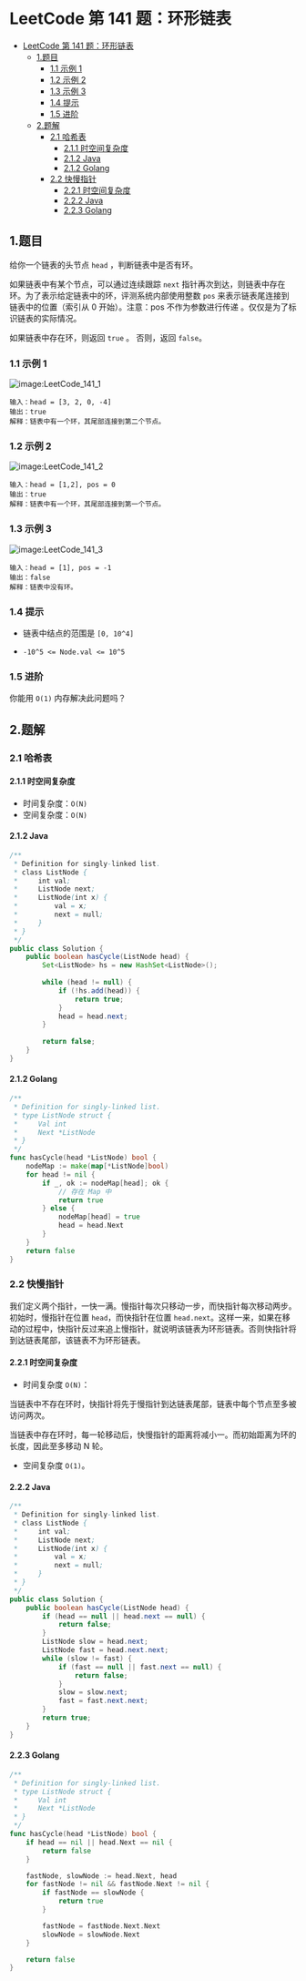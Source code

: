 # LeetCode 第 141 题：环形链表

- [LeetCode 第 141 题：环形链表](#leetcode-第-141-题环形链表)
  - [1.题目](#1题目)
    - [1.1 示例 1](#11-示例-1)
    - [1.2 示例 2](#12-示例-2)
    - [1.3 示例 3](#13-示例-3)
    - [1.4 提示](#14-提示)
    - [1.5 进阶](#15-进阶)
  - [2.题解](#2题解)
    - [2.1 哈希表](#21-哈希表)
      - [2.1.1 时空间复杂度](#211-时空间复杂度)
      - [2.1.2 Java](#212-java)
      - [2.1.2 Golang](#212-golang)
    - [2.2 快慢指针](#22-快慢指针)
      - [2.2.1 时空间复杂度](#221-时空间复杂度)
      - [2.2.2 Java](#222-java)
      - [2.2.3 Golang](#223-golang)

## 1.题目

给你一个链表的头节点 `head` ，判断链表中是否有环。

如果链表中有某个节点，可以通过连续跟踪 `next` 指针再次到达，则链表中存在环。为了表示给定链表中的环，评测系统内部使用整数 `pos` 来表示链表尾连接到链表中的位置（索引从 0 开始）。注意：pos 不作为参数进行传递 。仅仅是为了标识链表的实际情况。

如果链表中存在环，则返回 `true` 。 否则，返回 `false`。

### 1.1 示例 1

![image:LeetCode_141_1](Images/LeetCode_141_1.jpg)

```
输入：head = [3, 2, 0, -4]
输出：true
解释：链表中有一个环，其尾部连接到第二个节点。
```

### 1.2 示例 2

![image:LeetCode_141_2](Images/LeetCode_141_2.jpg)

```
输入：head = [1,2], pos = 0
输出：true
解释：链表中有一个环，其尾部连接到第一个节点。
```

### 1.3 示例 3

![image:LeetCode_141_3](Images/LeetCode_141_3.jpg)

```
输入：head = [1], pos = -1
输出：false
解释：链表中没有环。
```

### 1.4 提示

+ 链表中结点的范围是 `[0, 10^4]`

+ `-10^5 <= Node.val <= 10^5`

### 1.5 进阶

你能用 `O(1)` 内存解决此问题吗？

## 2.题解

### 2.1 哈希表

#### 2.1.1 时空间复杂度

+ 时间复杂度：`O(N)`
+ 空间复杂度：`O(N)`

#### 2.1.2 Java

```java
/**
 * Definition for singly-linked list.
 * class ListNode {
 *     int val;
 *     ListNode next;
 *     ListNode(int x) {
 *         val = x;
 *         next = null;
 *     }
 * }
 */
public class Solution {
    public boolean hasCycle(ListNode head) {
        Set<ListNode> hs = new HashSet<ListNode>();
	
        while (head != null) {
            if (!hs.add(head)) {
                return true;	
            }
            head = head.next;
        }
        
        return false;
    }
}
```

#### 2.1.2 Golang

```go
/**
 * Definition for singly-linked list.
 * type ListNode struct {
 *     Val int
 *     Next *ListNode
 * }
 */
func hasCycle(head *ListNode) bool {
    nodeMap := make(map[*ListNode]bool)
	for head != nil {
		if _, ok := nodeMap[head]; ok {
			// 存在 Map 中
			return true
		} else {
			nodeMap[head] = true
            head = head.Next
		}
	}
	return false
}
```

### 2.2 快慢指针

我们定义两个指针，一快一满。慢指针每次只移动一步，而快指针每次移动两步。初始时，慢指针在位置 `head`，而快指针在位置 `head.next`。这样一来，如果在移动的过程中，快指针反过来追上慢指针，就说明该链表为环形链表。否则快指针将到达链表尾部，该链表不为环形链表。

#### 2.2.1 时空间复杂度

+ 时间复杂度 `O(N)`：

当链表中不存在环时，快指针将先于慢指针到达链表尾部，链表中每个节点至多被访问两次。

当链表中存在环时，每一轮移动后，快慢指针的距离将减小一。而初始距离为环的长度，因此至多移动 N 轮。

+ 空间复杂度 `O(1)`。

#### 2.2.2 Java

```java
/**
 * Definition for singly-linked list.
 * class ListNode {
 *     int val;
 *     ListNode next;
 *     ListNode(int x) {
 *         val = x;
 *         next = null;
 *     }
 * }
 */
public class Solution {
    public boolean hasCycle(ListNode head) {
        if (head == null || head.next == null) {
            return false;
        }
        ListNode slow = head.next;
        ListNode fast = head.next.next;
        while (slow != fast) {
            if (fast == null || fast.next == null) {
                return false;
            }
            slow = slow.next;
            fast = fast.next.next;
        }
        return true;
    }
}
```

#### 2.2.3 Golang

```go
/**
 * Definition for singly-linked list.
 * type ListNode struct {
 *     Val int
 *     Next *ListNode
 * }
 */
func hasCycle(head *ListNode) bool {
	if head == nil || head.Next == nil {
		return false
	}

	fastNode, slowNode := head.Next, head
	for fastNode != nil && fastNode.Next != nil {
		if fastNode == slowNode {
			return true
		}

		fastNode = fastNode.Next.Next
		slowNode = slowNode.Next
	}

	return false
}
```